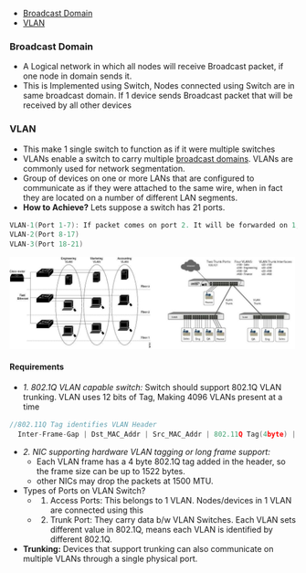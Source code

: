 - [Broadcast Domain](#bd)
- [VLAN](#vlan)

<a name=bd></a>
### Broadcast Domain
- A Logical network in which all nodes will receive Broadcast packet, if one node in domain sends it.
- This is Implemented using Switch, Nodes connected using Switch are in same broadcast domain. If 1 device sends Broadcast packet that will be received by all other devices

<a name=vlan></a>
### VLAN
- This make 1 single switch to function as if it were multiple switches
- VLANs enable a switch to carry multiple [broadcast domains](#bd). VLANs are commonly used for network segmentation.
- Group of devices on one or more LANs that are configured to communicate as if they were attached to the same wire, when in fact they are located on a number of different LAN segments.
- **How to Achieve?** Lets suppose a switch has 21 ports.
```c
VLAN-1(Port 1-7): If packet comes on port 2. It will be forwarded on 1,3,4,5,6 only.
VLAN-2(Port 8-17)
VLAN-3(Port 18-21)
```
<img src=images/VLAN.jpg width=500/>

#### Requirements
- _1. 802.1Q VLAN capable switch:_ Switch should support 802.1Q VLAN trunking. VLAN uses 12 bits of Tag, Making 4096 VLANs present at a time
```c
//802.11Q Tag identifies VLAN Header
  Inter-Frame-Gap | Dst_MAC_Addr | Src_MAC_Addr | 802.11Q Tag(4byte) | Ether type|IPHdr|
```
- _2. NIC supporting hardware VLAN tagging or long frame support:_
  - Each VLAN frame has a 4 byte 802.1Q tag added in the header, so the frame size can be up to 1522 bytes.
  - other NICs may drop the packets at 1500 MTU.
- Types of Ports on VLAN Switch?
  - 1. Access Ports: This belongs to 1 VLAN. Nodes/devices in 1 VLAN are connected using this
  - 2. Trunk Port: They carry data b/w VLAN Switches. Each VLAN sets different value in 802.1Q, means each VLAN is identified by different 802.1Q.
- **Trunking:** Devices that support trunking can also communicate on multiple VLANs through a single physical port.
